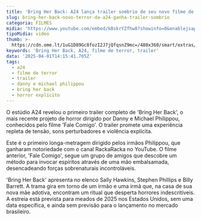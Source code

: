```yaml
---
title: 'Bring Her Back: A24 lança trailer sombrio de seu novo filme de terror'
slug: bring-her-back-novo-terror-da-a24-ganha-trailer-sombrio
categoria: FILMES
midia: 'https://www.youtube.com/embed/kBskrYZfhw8?showinfo=0&enablejsapi=1'
tipoMidia: video
thumb: >-
  https://cdn.ome.lt/1uG1D89Gc8fozI2J7jQfqsnZ9mc=/480x360/smart/extras/conteudos/IMG_4767.png
keywords: 'Bring Her Back, A24, filme de terror, trailer'
data: '2025-04-01T14:15:41.705Z'
tags:
  - a24
  - filme de terror
  - trailer
  - danny e michael philippou
  - bring her back
  - horror explícito
---
```


O estúdio A24 revelou o primeiro trailer completo de 'Bring Her Back', o mais recente projeto de horror dirigido por Danny e Michael Philippou, conhecidos pelo filme 'Fale Comigo'. O trailer promete uma experiência repleta de tensão, sons perturbadores e violência explícita.

Este é o primeiro longa-metragem dirigido pelos irmãos Philippou, que ganharam notoriedade com o canal RackaRacka no YouTube. O filme anterior, 'Fale Comigo', segue um grupo de amigos que descobre um método para invocar espíritos através de uma mão embalsamada, desencadeando forças sobrenaturais incontroláveis.

'Bring Her Back' apresenta no elenco Sally Hawkins, Stephen Phillips e Billy Barrett. A trama gira em torno de um irmão e uma irmã que, na casa de sua nova mãe adotiva, encontram um ritual que desperta horrores indescritíveis. A estreia está prevista para meados de 2025 nos Estados Unidos, sem uma data específica, e ainda sem previsão para o lançamento no mercado brasileiro.
